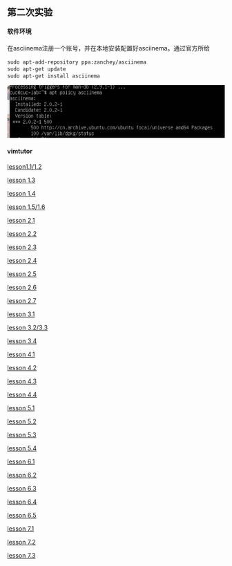## 第二次实验

#### 软件环境

在asciinema注册一个账号，并在本地安装配置好asciinema。通过官方所给
   
    sudo apt-add-repository ppa:zanchey/asciinema
    sudo apt-get update
    sudo apt-get install asciinema

![1.1](1.1.png)

#### vimtutor

[lesson1.1/1.2](https://asciinema.org/a/Zgb7bIYhpIthvZ2cPpZH0t97v)

[lesson 1.3](https://asciinema.org/a/rMvZBNaO6JBIhfsmWnE8JcXR6)

[lesson 1.4](https://asciinema.org/a/tN7ABxiCAogj0HexhoYeijq9I)

[lesson 1.5/1.6](https://asciinema.org/a/xJiwcPH1oXVa4lrwjYcZMVFLA)

[lesson 2.1](https://asciinema.org/a/aoofKPWtj8Q7GE0tU227A6aXt)

[lesson 2.2](https://asciinema.org/a/MnPnLeuu4FlbvjAyKKTiMxRim)

[lesson 2.3](https://asciinema.org/a/aw6H7Cy31WJNspGQFp5VxR6l6)

[lesson 2.4](https://asciinema.org/a/fAQLnPzkMURoQ3VQFPvkWxbn0)

[lesson 2.5](https://asciinema.org/a/VXNseQlzzBMnDGD2rTMRbhFv0)

[lesson 2.6](https://asciinema.org/a/dTdgETpVHMeVgoYa4vLtB90lA)

[lesson 2.7](https://asciinema.org/a/D49bXs1mutfRUleey2L2KaQ5O)

[lesson 3.1](https://asciinema.org/a/gIWabqrxoNcQkkBv4DKrHxNFb)

[lesson 3.2/3.3](https://asciinema.org/a/l6QmSU6Bekc5TRhoxKyQ8Rd6j)

[lesson 3.4](https://asciinema.org/a/OVGVgtquVNIPZwsyXh4Nhl6yW)

[lesson 4.1](https://asciinema.org/a/jV7IstW6l1HSeEaez39uer9Ey)

[lesson 4.2](https://asciinema.org/a/LutjU3dRAS0XTnoagmfKbLXEP)

[lesson 4.3](https://asciinema.org/a/v5dBiIelgnsALGNxQuDXbxKuS)

[lesson 4.4](https://asciinema.org/a/ePn89MzuRarfjH3rOGn1RiqM0)

[lesson 5.1](https://asciinema.org/a/OVE9fAl75H60zTsLNghY4cQVj)

[lesson 5.2](https://asciinema.org/a/PEbpizLFF95JXuexT12KOyHD5)

[lesson 5.3](https://asciinema.org/a/aFHugFLBSmpPFrGdoYBJ2qx2a)

[lesson 5.4](https://asciinema.org/a/aZUK72cECWjkrkEb0dkZEiwEO)

[lesson 6.1](https://asciinema.org/a/g24i0waw1ikjlL40guEnLoLEZ)

[lesson 6.2](https://asciinema.org/a/YMeKV6AaOjMQ3FshNyeJl7Zjr)

[lesson 6.3](https://asciinema.org/a/8LzsDl79oJnCHYEy9urI2IG1H)

[lesson 6.4](https://asciinema.org/a/CPzu4EmpJ515eYiMTYGb1GjgN)

[lesson 6.5](https://asciinema.org/a/xThyR5tgIyxemOj5V2OOYLTUD)

[lesson 7.1](https://asciinema.org/a/JuJmpwXt4O6vbNt6iksP8Rgm1)

[lesson 7.2](https://asciinema.org/a/frEfakooJnLHFV45ztHKnEVzx)

[lesson 7.3](https://asciinema.org/a/dZHEO5xzKFQZdcDR4S3jv3tm6)



